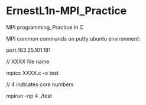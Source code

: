 # ErnestL1n-MPI_Practice
MPI programming_Practice In C

MPI common commands on putty ubuntu environment:
 

port:163.25.101.181


// XXXX file name

mpicc XXXX.c -o test                      

// 4 indicates core numbers

mpirun -np  4 ./test                      

